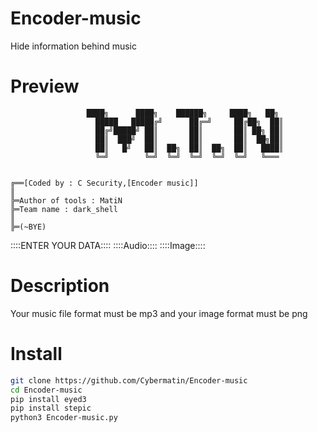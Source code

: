 # Encoder-music
Hide information behind music
# Preview
                     ████╗      ████╗    ██████╗     ████╗   ██╗
                       █████   █████╔╝      ██╔═╝     ██╔██╗  ██║
                       ██╔╝█████╝ ██║       ██║       ██║ ██╗ ██║
                       ██║  ███╝  ██║       ██║       ██║  ██╗██║
                       ██║   █╝   ██║  ██╗  ██║  ██╗  ██║   ████║
                       ╚═╝        ╚═╝  ╚═╝  ╚═╝  ╚═╝  ╚═╝   ╚═══


    ╔══[Coded by : C Security,[Encoder music]]
    ║
    ╠═Author of tools : MatiN
    ╠═Team name : dark_shell
    ║
    ╠═(~BYE)

::::ENTER YOUR DATA::::
::::Audio::::
::::Image::::
# Description
Your music file format must be mp3 and your image format must be png
# Install
```bash
git clone https://github.com/Cybermatin/Encoder-music
cd Encoder-music
pip install eyed3 
pip install stepic
python3 Encoder-music.py
```
